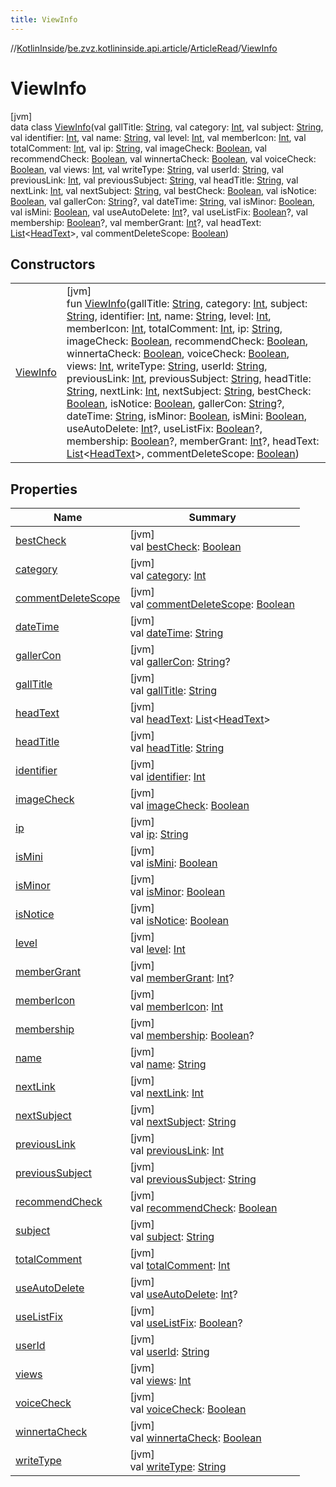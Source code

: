 ```yaml
---
title: ViewInfo
---
```

//[KotlinInside](../../../../index.html)/[be.zvz.kotlininside.api.article](../../index.html)/[ArticleRead](../index.html)/[ViewInfo](index.html)



# ViewInfo



[jvm]\
data class [ViewInfo](index.html)(val gallTitle: [String](https://kotlinlang.org/api/latest/jvm/stdlib/kotlin/-string/index.html), val category: [Int](https://kotlinlang.org/api/latest/jvm/stdlib/kotlin/-int/index.html), val subject: [String](https://kotlinlang.org/api/latest/jvm/stdlib/kotlin/-string/index.html), val identifier: [Int](https://kotlinlang.org/api/latest/jvm/stdlib/kotlin/-int/index.html), val name: [String](https://kotlinlang.org/api/latest/jvm/stdlib/kotlin/-string/index.html), val level: [Int](https://kotlinlang.org/api/latest/jvm/stdlib/kotlin/-int/index.html), val memberIcon: [Int](https://kotlinlang.org/api/latest/jvm/stdlib/kotlin/-int/index.html), val totalComment: [Int](https://kotlinlang.org/api/latest/jvm/stdlib/kotlin/-int/index.html), val ip: [String](https://kotlinlang.org/api/latest/jvm/stdlib/kotlin/-string/index.html), val imageCheck: [Boolean](https://kotlinlang.org/api/latest/jvm/stdlib/kotlin/-boolean/index.html), val recommendCheck: [Boolean](https://kotlinlang.org/api/latest/jvm/stdlib/kotlin/-boolean/index.html), val winnertaCheck: [Boolean](https://kotlinlang.org/api/latest/jvm/stdlib/kotlin/-boolean/index.html), val voiceCheck: [Boolean](https://kotlinlang.org/api/latest/jvm/stdlib/kotlin/-boolean/index.html), val views: [Int](https://kotlinlang.org/api/latest/jvm/stdlib/kotlin/-int/index.html), val writeType: [String](https://kotlinlang.org/api/latest/jvm/stdlib/kotlin/-string/index.html), val userId: [String](https://kotlinlang.org/api/latest/jvm/stdlib/kotlin/-string/index.html), val previousLink: [Int](https://kotlinlang.org/api/latest/jvm/stdlib/kotlin/-int/index.html), val previousSubject: [String](https://kotlinlang.org/api/latest/jvm/stdlib/kotlin/-string/index.html), val headTitle: [String](https://kotlinlang.org/api/latest/jvm/stdlib/kotlin/-string/index.html), val nextLink: [Int](https://kotlinlang.org/api/latest/jvm/stdlib/kotlin/-int/index.html), val nextSubject: [String](https://kotlinlang.org/api/latest/jvm/stdlib/kotlin/-string/index.html), val bestCheck: [Boolean](https://kotlinlang.org/api/latest/jvm/stdlib/kotlin/-boolean/index.html), val isNotice: [Boolean](https://kotlinlang.org/api/latest/jvm/stdlib/kotlin/-boolean/index.html), val gallerCon: [String](https://kotlinlang.org/api/latest/jvm/stdlib/kotlin/-string/index.html)?, val dateTime: [String](https://kotlinlang.org/api/latest/jvm/stdlib/kotlin/-string/index.html), val isMinor: [Boolean](https://kotlinlang.org/api/latest/jvm/stdlib/kotlin/-boolean/index.html), val isMini: [Boolean](https://kotlinlang.org/api/latest/jvm/stdlib/kotlin/-boolean/index.html), val useAutoDelete: [Int](https://kotlinlang.org/api/latest/jvm/stdlib/kotlin/-int/index.html)?, val useListFix: [Boolean](https://kotlinlang.org/api/latest/jvm/stdlib/kotlin/-boolean/index.html)?, val membership: [Boolean](https://kotlinlang.org/api/latest/jvm/stdlib/kotlin/-boolean/index.html)?, val memberGrant: [Int](https://kotlinlang.org/api/latest/jvm/stdlib/kotlin/-int/index.html)?, val headText: [List](https://kotlinlang.org/api/latest/jvm/stdlib/kotlin.collections/-list/index.html)&lt;[HeadText](../../../be.zvz.kotlininside.api.type/-head-text/index.html)&gt;, val commentDeleteScope: [Boolean](https://kotlinlang.org/api/latest/jvm/stdlib/kotlin/-boolean/index.html))



## Constructors


| | |
|---|---|
| [ViewInfo](-view-info.html) | [jvm]<br>fun [ViewInfo](-view-info.html)(gallTitle: [String](https://kotlinlang.org/api/latest/jvm/stdlib/kotlin/-string/index.html), category: [Int](https://kotlinlang.org/api/latest/jvm/stdlib/kotlin/-int/index.html), subject: [String](https://kotlinlang.org/api/latest/jvm/stdlib/kotlin/-string/index.html), identifier: [Int](https://kotlinlang.org/api/latest/jvm/stdlib/kotlin/-int/index.html), name: [String](https://kotlinlang.org/api/latest/jvm/stdlib/kotlin/-string/index.html), level: [Int](https://kotlinlang.org/api/latest/jvm/stdlib/kotlin/-int/index.html), memberIcon: [Int](https://kotlinlang.org/api/latest/jvm/stdlib/kotlin/-int/index.html), totalComment: [Int](https://kotlinlang.org/api/latest/jvm/stdlib/kotlin/-int/index.html), ip: [String](https://kotlinlang.org/api/latest/jvm/stdlib/kotlin/-string/index.html), imageCheck: [Boolean](https://kotlinlang.org/api/latest/jvm/stdlib/kotlin/-boolean/index.html), recommendCheck: [Boolean](https://kotlinlang.org/api/latest/jvm/stdlib/kotlin/-boolean/index.html), winnertaCheck: [Boolean](https://kotlinlang.org/api/latest/jvm/stdlib/kotlin/-boolean/index.html), voiceCheck: [Boolean](https://kotlinlang.org/api/latest/jvm/stdlib/kotlin/-boolean/index.html), views: [Int](https://kotlinlang.org/api/latest/jvm/stdlib/kotlin/-int/index.html), writeType: [String](https://kotlinlang.org/api/latest/jvm/stdlib/kotlin/-string/index.html), userId: [String](https://kotlinlang.org/api/latest/jvm/stdlib/kotlin/-string/index.html), previousLink: [Int](https://kotlinlang.org/api/latest/jvm/stdlib/kotlin/-int/index.html), previousSubject: [String](https://kotlinlang.org/api/latest/jvm/stdlib/kotlin/-string/index.html), headTitle: [String](https://kotlinlang.org/api/latest/jvm/stdlib/kotlin/-string/index.html), nextLink: [Int](https://kotlinlang.org/api/latest/jvm/stdlib/kotlin/-int/index.html), nextSubject: [String](https://kotlinlang.org/api/latest/jvm/stdlib/kotlin/-string/index.html), bestCheck: [Boolean](https://kotlinlang.org/api/latest/jvm/stdlib/kotlin/-boolean/index.html), isNotice: [Boolean](https://kotlinlang.org/api/latest/jvm/stdlib/kotlin/-boolean/index.html), gallerCon: [String](https://kotlinlang.org/api/latest/jvm/stdlib/kotlin/-string/index.html)?, dateTime: [String](https://kotlinlang.org/api/latest/jvm/stdlib/kotlin/-string/index.html), isMinor: [Boolean](https://kotlinlang.org/api/latest/jvm/stdlib/kotlin/-boolean/index.html), isMini: [Boolean](https://kotlinlang.org/api/latest/jvm/stdlib/kotlin/-boolean/index.html), useAutoDelete: [Int](https://kotlinlang.org/api/latest/jvm/stdlib/kotlin/-int/index.html)?, useListFix: [Boolean](https://kotlinlang.org/api/latest/jvm/stdlib/kotlin/-boolean/index.html)?, membership: [Boolean](https://kotlinlang.org/api/latest/jvm/stdlib/kotlin/-boolean/index.html)?, memberGrant: [Int](https://kotlinlang.org/api/latest/jvm/stdlib/kotlin/-int/index.html)?, headText: [List](https://kotlinlang.org/api/latest/jvm/stdlib/kotlin.collections/-list/index.html)&lt;[HeadText](../../../be.zvz.kotlininside.api.type/-head-text/index.html)&gt;, commentDeleteScope: [Boolean](https://kotlinlang.org/api/latest/jvm/stdlib/kotlin/-boolean/index.html)) |


## Properties


| Name | Summary |
|---|---|
| [bestCheck](best-check.html) | [jvm]<br>val [bestCheck](best-check.html): [Boolean](https://kotlinlang.org/api/latest/jvm/stdlib/kotlin/-boolean/index.html) |
| [category](category.html) | [jvm]<br>val [category](category.html): [Int](https://kotlinlang.org/api/latest/jvm/stdlib/kotlin/-int/index.html) |
| [commentDeleteScope](comment-delete-scope.html) | [jvm]<br>val [commentDeleteScope](comment-delete-scope.html): [Boolean](https://kotlinlang.org/api/latest/jvm/stdlib/kotlin/-boolean/index.html) |
| [dateTime](date-time.html) | [jvm]<br>val [dateTime](date-time.html): [String](https://kotlinlang.org/api/latest/jvm/stdlib/kotlin/-string/index.html) |
| [gallerCon](galler-con.html) | [jvm]<br>val [gallerCon](galler-con.html): [String](https://kotlinlang.org/api/latest/jvm/stdlib/kotlin/-string/index.html)? |
| [gallTitle](gall-title.html) | [jvm]<br>val [gallTitle](gall-title.html): [String](https://kotlinlang.org/api/latest/jvm/stdlib/kotlin/-string/index.html) |
| [headText](head-text.html) | [jvm]<br>val [headText](head-text.html): [List](https://kotlinlang.org/api/latest/jvm/stdlib/kotlin.collections/-list/index.html)&lt;[HeadText](../../../be.zvz.kotlininside.api.type/-head-text/index.html)&gt; |
| [headTitle](head-title.html) | [jvm]<br>val [headTitle](head-title.html): [String](https://kotlinlang.org/api/latest/jvm/stdlib/kotlin/-string/index.html) |
| [identifier](identifier.html) | [jvm]<br>val [identifier](identifier.html): [Int](https://kotlinlang.org/api/latest/jvm/stdlib/kotlin/-int/index.html) |
| [imageCheck](image-check.html) | [jvm]<br>val [imageCheck](image-check.html): [Boolean](https://kotlinlang.org/api/latest/jvm/stdlib/kotlin/-boolean/index.html) |
| [ip](ip.html) | [jvm]<br>val [ip](ip.html): [String](https://kotlinlang.org/api/latest/jvm/stdlib/kotlin/-string/index.html) |
| [isMini](is-mini.html) | [jvm]<br>val [isMini](is-mini.html): [Boolean](https://kotlinlang.org/api/latest/jvm/stdlib/kotlin/-boolean/index.html) |
| [isMinor](is-minor.html) | [jvm]<br>val [isMinor](is-minor.html): [Boolean](https://kotlinlang.org/api/latest/jvm/stdlib/kotlin/-boolean/index.html) |
| [isNotice](is-notice.html) | [jvm]<br>val [isNotice](is-notice.html): [Boolean](https://kotlinlang.org/api/latest/jvm/stdlib/kotlin/-boolean/index.html) |
| [level](level.html) | [jvm]<br>val [level](level.html): [Int](https://kotlinlang.org/api/latest/jvm/stdlib/kotlin/-int/index.html) |
| [memberGrant](member-grant.html) | [jvm]<br>val [memberGrant](member-grant.html): [Int](https://kotlinlang.org/api/latest/jvm/stdlib/kotlin/-int/index.html)? |
| [memberIcon](member-icon.html) | [jvm]<br>val [memberIcon](member-icon.html): [Int](https://kotlinlang.org/api/latest/jvm/stdlib/kotlin/-int/index.html) |
| [membership](membership.html) | [jvm]<br>val [membership](membership.html): [Boolean](https://kotlinlang.org/api/latest/jvm/stdlib/kotlin/-boolean/index.html)? |
| [name](name.html) | [jvm]<br>val [name](name.html): [String](https://kotlinlang.org/api/latest/jvm/stdlib/kotlin/-string/index.html) |
| [nextLink](next-link.html) | [jvm]<br>val [nextLink](next-link.html): [Int](https://kotlinlang.org/api/latest/jvm/stdlib/kotlin/-int/index.html) |
| [nextSubject](next-subject.html) | [jvm]<br>val [nextSubject](next-subject.html): [String](https://kotlinlang.org/api/latest/jvm/stdlib/kotlin/-string/index.html) |
| [previousLink](previous-link.html) | [jvm]<br>val [previousLink](previous-link.html): [Int](https://kotlinlang.org/api/latest/jvm/stdlib/kotlin/-int/index.html) |
| [previousSubject](previous-subject.html) | [jvm]<br>val [previousSubject](previous-subject.html): [String](https://kotlinlang.org/api/latest/jvm/stdlib/kotlin/-string/index.html) |
| [recommendCheck](recommend-check.html) | [jvm]<br>val [recommendCheck](recommend-check.html): [Boolean](https://kotlinlang.org/api/latest/jvm/stdlib/kotlin/-boolean/index.html) |
| [subject](subject.html) | [jvm]<br>val [subject](subject.html): [String](https://kotlinlang.org/api/latest/jvm/stdlib/kotlin/-string/index.html) |
| [totalComment](total-comment.html) | [jvm]<br>val [totalComment](total-comment.html): [Int](https://kotlinlang.org/api/latest/jvm/stdlib/kotlin/-int/index.html) |
| [useAutoDelete](use-auto-delete.html) | [jvm]<br>val [useAutoDelete](use-auto-delete.html): [Int](https://kotlinlang.org/api/latest/jvm/stdlib/kotlin/-int/index.html)? |
| [useListFix](use-list-fix.html) | [jvm]<br>val [useListFix](use-list-fix.html): [Boolean](https://kotlinlang.org/api/latest/jvm/stdlib/kotlin/-boolean/index.html)? |
| [userId](user-id.html) | [jvm]<br>val [userId](user-id.html): [String](https://kotlinlang.org/api/latest/jvm/stdlib/kotlin/-string/index.html) |
| [views](views.html) | [jvm]<br>val [views](views.html): [Int](https://kotlinlang.org/api/latest/jvm/stdlib/kotlin/-int/index.html) |
| [voiceCheck](voice-check.html) | [jvm]<br>val [voiceCheck](voice-check.html): [Boolean](https://kotlinlang.org/api/latest/jvm/stdlib/kotlin/-boolean/index.html) |
| [winnertaCheck](winnerta-check.html) | [jvm]<br>val [winnertaCheck](winnerta-check.html): [Boolean](https://kotlinlang.org/api/latest/jvm/stdlib/kotlin/-boolean/index.html) |
| [writeType](write-type.html) | [jvm]<br>val [writeType](write-type.html): [String](https://kotlinlang.org/api/latest/jvm/stdlib/kotlin/-string/index.html) |

